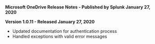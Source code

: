 **Microsoft OneDrive Release Notes - Published by Splunk January 27, 2020**


**Version 1.0.11 - Released January 27, 2020**

* Updated documentation for authentication process
* Handled exceptions with valid error messages
